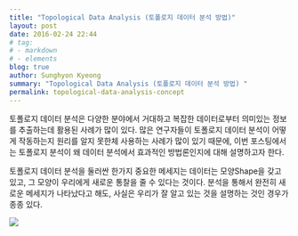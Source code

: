 ```yaml
---
title: "Topological Data Analysis (토폴로지 데이터 분석 방법)"
layout: post
date: 2016-02-24 22:44
# tag:
# - markdown
# - elements
blog: true
author: Sunghyon Kyeong
summary: "Topological Data Analysis (토폴로지 데이터 분석 방법) "
permalink: topological-data-analysis-concept
---
```


토폴로지 데이터 분석은 다양한 분야에서 거대하고 복잡한 데이터로부터 의미있는 정보를 추출하는데 활용된 사례가 많이 있다. 많은 연구자들이 토폴로지 데이터 분석이 어떻게 작동하는지 원리를 알지 못한체 사용하는 사례가 많이 있기 때문에, 이번 포스팅에서는 토폴로지 분석이 왜 데이터 분석에서 효과적인 방법론인지에 대해 설명하고자 한다.

토폴로지 데이터 분석을 둘러싼 한가지 중요한 메세지는 데이터는 모양Shape을 갖고 있고, 그 모양이 우리에게 새로운 통찰을 줄 수 있다는 것이다. 분석을 통해서 완전히 새로운 메세지가 나타났다고 해도, 사실은 우리가 잘 알고 있는 것을 설명하는 것인 경우가 종종 있다.



<img src="https://github.com/skyeong/skyeong.github.io/blob/master/assets/images/posts/TDA/tda_step1.png">
